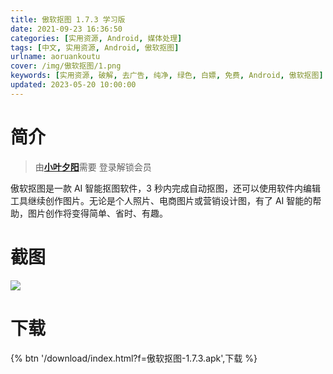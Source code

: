 ```yaml
---
title: 傲软抠图 1.7.3 学习版
date: 2021-09-23 16:36:50
categories: [实用资源, Android, 媒体处理]
tags: [中文, 实用资源, Android, 傲软抠图]
urlname: aoruankoutu
cover: /img/傲软抠图/1.png
keywords: [实用资源, 破解, 去广告, 纯净, 绿色, 白嫖, 免费, Android, 傲软抠图]
updated: 2023-05-20 10:00:00
---
```


# 简介

> 由[**小叶夕阳**](/laiyuan)需要
> 登录解锁会员

傲软抠图是一款 AI 智能抠图软件，3 秒内完成自动抠图，还可以使用软件内编辑工具继续创作图片。无论是个人照片、电商图片或营销设计图，有了 AI 智能的帮助，图片创作将变得简单、省时、有趣。

# 截图

![](/img/傲软抠图/2.jpg)

# 下载

{% btn '/download/index.html?f=傲软抠图-1.7.3.apk',下载 %}
